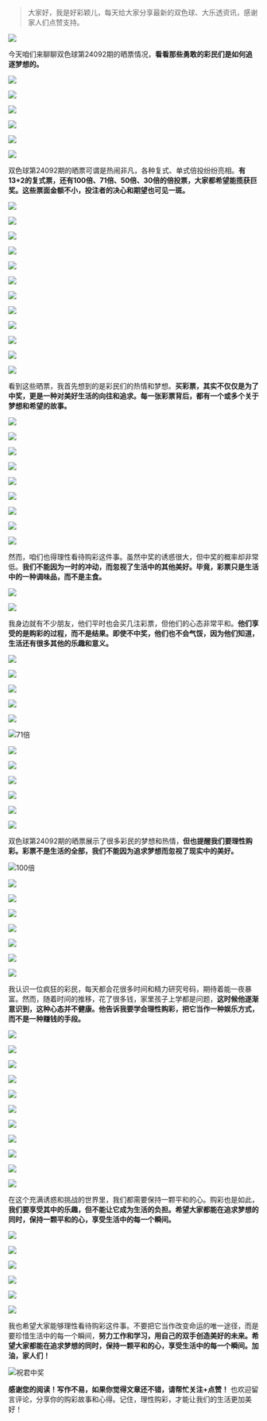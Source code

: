 
> 大家好，我是好彩颖儿，每天给大家分享最新的双色球、大乐透资讯，感谢家人们点赞支持。

![](https://cdn.jsdelivr.net/gh/wangwenjie1314/PicCDN/2024-7-11/1720660897499-image.png)


今天咱们来聊聊双色球第24092期的晒票情况，**看看那些勇敢的彩民们是如何追逐梦想的。**

![](https://cdn.jsdelivr.net/gh/wangwenjie1314/PicCDN/2024-8-11/1723348299968-image.png)

![](https://cdn.jsdelivr.net/gh/wangwenjie1314/PicCDN/2024-8-11/1723348517626-image.png)

![](https://cdn.jsdelivr.net/gh/wangwenjie1314/PicCDN/2024-8-11/1723348539206-image.png)

![](https://cdn.jsdelivr.net/gh/wangwenjie1314/PicCDN/2024-8-11/1723348596641-image.png)

![](https://cdn.jsdelivr.net/gh/wangwenjie1314/PicCDN/2024-8-11/1723348664753-image.png)

![](https://cdn.jsdelivr.net/gh/wangwenjie1314/PicCDN/2024-8-11/1723348705926-image.png)



双色球第24092期的晒票可谓是热闹非凡，各种复式、单式倍投纷纷亮相。**有13+2的复式票，还有100倍、71倍、50倍、30倍的倍投票，大家都希望能揽获巨奖。这些票面金额不小，投注者的决心和期望也可见一斑。**


![](https://cdn.jsdelivr.net/gh/wangwenjie1314/PicCDN/2024-8-11/1723348717399-image.png)

![](https://cdn.jsdelivr.net/gh/wangwenjie1314/PicCDN/2024-8-11/1723348824808-image.png)

![](https://cdn.jsdelivr.net/gh/wangwenjie1314/PicCDN/2024-8-11/1723348768921-image.png)


![](https://cdn.jsdelivr.net/gh/wangwenjie1314/PicCDN/2024-8-11/1723348994579-image.png)

![](https://cdn.jsdelivr.net/gh/wangwenjie1314/PicCDN/2024-8-11/1723348978567-image.png)

![](https://cdn.jsdelivr.net/gh/wangwenjie1314/PicCDN/2024-8-11/1723349008094-image.png)


![](https://cdn.jsdelivr.net/gh/wangwenjie1314/PicCDN/2024-8-11/1723349016843-image.png)

![](https://cdn.jsdelivr.net/gh/wangwenjie1314/PicCDN/2024-8-11/1723349027636-image.png)

![](https://cdn.jsdelivr.net/gh/wangwenjie1314/PicCDN/2024-8-11/1723349035251-image.png)

![](https://cdn.jsdelivr.net/gh/wangwenjie1314/PicCDN/2024-8-11/1723349049026-image.png)


![](https://cdn.jsdelivr.net/gh/wangwenjie1314/PicCDN/2024-8-11/1723349086594-image.png)

![](https://cdn.jsdelivr.net/gh/wangwenjie1314/PicCDN/2024-8-11/1723349077199-image.png)


看到这些晒票，我首先想到的是彩民们的热情和梦想。**买彩票，其实不仅仅是为了中奖，更是一种对美好生活的向往和追求。每一张彩票背后，都有一个或多个关于梦想和希望的故事。**


![](https://cdn.jsdelivr.net/gh/wangwenjie1314/PicCDN/2024-8-11/1723349128664-image.png)

![](https://cdn.jsdelivr.net/gh/wangwenjie1314/PicCDN/2024-8-11/1723349107546-image.png)

![](https://cdn.jsdelivr.net/gh/wangwenjie1314/PicCDN/2024-8-11/1723349095469-image.png)

![](https://cdn.jsdelivr.net/gh/wangwenjie1314/PicCDN/2024-8-11/1723349246274-image.png)


![](https://cdn.jsdelivr.net/gh/wangwenjie1314/PicCDN/2024-8-11/1723349310580-image.png)

![](https://cdn.jsdelivr.net/gh/wangwenjie1314/PicCDN/2024-8-11/1723349294836-image.png)

![](https://cdn.jsdelivr.net/gh/wangwenjie1314/PicCDN/2024-8-11/1723349282402-image.png)

![](https://cdn.jsdelivr.net/gh/wangwenjie1314/PicCDN/2024-8-11/1723349271945-image.png)

![](https://cdn.jsdelivr.net/gh/wangwenjie1314/PicCDN/2024-8-11/1723349347315-image.png)


然而，咱们也得理性看待购彩这件事。虽然中奖的诱惑很大，但中奖的概率却非常低。**我们不能因为一时的冲动，而忽视了生活中的其他美好。毕竟，彩票只是生活中的一种调味品，而不是主食。**

![](https://cdn.jsdelivr.net/gh/wangwenjie1314/PicCDN/2024-8-11/1723349356240-image.png)


![](https://cdn.jsdelivr.net/gh/wangwenjie1314/PicCDN/2024-8-11/1723349376663-image.png)

我身边就有不少朋友，他们平时也会买几注彩票，但他们的心态非常平和。**他们享受的是购彩的过程，而不是结果。即使不中奖，他们也不会气馁，因为他们知道，生活还有很多其他的乐趣和意义。**


![](https://cdn.jsdelivr.net/gh/wangwenjie1314/PicCDN/2024-8-11/1723349442871-image.png)

![](https://cdn.jsdelivr.net/gh/wangwenjie1314/PicCDN/2024-8-11/1723349438032-image.png)

![](https://cdn.jsdelivr.net/gh/wangwenjie1314/PicCDN/2024-8-11/1723349429621-image.png)

![](https://cdn.jsdelivr.net/gh/wangwenjie1314/PicCDN/2024-8-11/1723349420541-image.png)

![](https://cdn.jsdelivr.net/gh/wangwenjie1314/PicCDN/2024-8-11/1723349411096-image.png)


![71倍](https://cdn.jsdelivr.net/gh/wangwenjie1314/PicCDN/2024-8-11/1723349387810-image.png)

![](https://cdn.jsdelivr.net/gh/wangwenjie1314/PicCDN/2024-8-11/1723349396819-image.png)

![](https://cdn.jsdelivr.net/gh/wangwenjie1314/PicCDN/2024-8-11/1723349455687-image.png)

![](https://cdn.jsdelivr.net/gh/wangwenjie1314/PicCDN/2024-8-11/1723349479127-image.png)


![](https://cdn.jsdelivr.net/gh/wangwenjie1314/PicCDN/2024-8-11/1723349498249-image.png)

![](https://cdn.jsdelivr.net/gh/wangwenjie1314/PicCDN/2024-8-11/1723349490723-image.png)

![](https://cdn.jsdelivr.net/gh/wangwenjie1314/PicCDN/2024-8-11/1723349627626-image.png)


双色球第24092期的晒票展示了很多彩民的梦想和热情，**但也提醒我们要理性购彩。彩票不是生活的全部，我们不能因为追求梦想而忽视了现实中的美好。**


![100倍](https://cdn.jsdelivr.net/gh/wangwenjie1314/PicCDN/2024-8-11/1723349512375-image.png)

![](https://cdn.jsdelivr.net/gh/wangwenjie1314/PicCDN/2024-8-11/1723349563518-image.png)

![](https://cdn.jsdelivr.net/gh/wangwenjie1314/PicCDN/2024-8-11/1723349573159-image.png)


![](https://cdn.jsdelivr.net/gh/wangwenjie1314/PicCDN/2024-8-11/1723349603905-image.png)

![](https://cdn.jsdelivr.net/gh/wangwenjie1314/PicCDN/2024-8-11/1723349581950-image.png)

![](https://cdn.jsdelivr.net/gh/wangwenjie1314/PicCDN/2024-8-11/1723349592027-image.png)

![](https://cdn.jsdelivr.net/gh/wangwenjie1314/PicCDN/2024-8-11/1723349617965-image.png)


![](https://cdn.jsdelivr.net/gh/wangwenjie1314/PicCDN/2024-8-11/1723349905675-image.png)


我认识一位疯狂的彩民，每天都会花很多时间和精力研究号码，期待着能一夜暴富。然而，随着时间的推移，花了很多钱，家里孩子上学都是问题，**这时候他逐渐意识到，这种心态并不健康。他告诉我要学会理性购彩，把它当作一种娱乐方式，而不是一种赚钱的手段。**


![](https://cdn.jsdelivr.net/gh/wangwenjie1314/PicCDN/2024-8-11/1723349667564-image.png)

![](https://cdn.jsdelivr.net/gh/wangwenjie1314/PicCDN/2024-8-11/1723349655381-image.png)

![](https://cdn.jsdelivr.net/gh/wangwenjie1314/PicCDN/2024-8-11/1723349678156-image.png)

![](https://cdn.jsdelivr.net/gh/wangwenjie1314/PicCDN/2024-8-11/1723349693655-image.png)

![](https://cdn.jsdelivr.net/gh/wangwenjie1314/PicCDN/2024-8-11/1723349702009-image.png)

![](https://cdn.jsdelivr.net/gh/wangwenjie1314/PicCDN/2024-8-11/1723349711441-image.png)

![](https://cdn.jsdelivr.net/gh/wangwenjie1314/PicCDN/2024-8-11/1723349720490-image.png)

![](https://cdn.jsdelivr.net/gh/wangwenjie1314/PicCDN/2024-8-11/1723349728897-image.png)

![](https://cdn.jsdelivr.net/gh/wangwenjie1314/PicCDN/2024-8-11/1723349869538-image.png)


![](https://cdn.jsdelivr.net/gh/wangwenjie1314/PicCDN/2024-8-11/1723349740110-image.png)

![](https://cdn.jsdelivr.net/gh/wangwenjie1314/PicCDN/2024-8-11/1723349882126-image.png)


在这个充满诱惑和挑战的世界里，我们都需要保持一颗平和的心。购彩也是如此，**我们要享受其中的乐趣，但不能让它成为生活的负担。希望大家都能在追求梦想的同时，保持一颗平和的心，享受生活中的每一个瞬间。**


![](https://cdn.jsdelivr.net/gh/wangwenjie1314/PicCDN/2024-8-11/1723349841505-image.png)

![](https://cdn.jsdelivr.net/gh/wangwenjie1314/PicCDN/2024-8-11/1723349786737-image.png)

![](https://cdn.jsdelivr.net/gh/wangwenjie1314/PicCDN/2024-8-11/1723349776195-image.png)

![](https://cdn.jsdelivr.net/gh/wangwenjie1314/PicCDN/2024-8-11/1723349760834-image.png)

![](https://cdn.jsdelivr.net/gh/wangwenjie1314/PicCDN/2024-8-11/1723349750504-image.png)

![](https://cdn.jsdelivr.net/gh/wangwenjie1314/PicCDN/2024-8-11/1723349931087-image.png)


我也希望大家能够理性看待购彩这件事。不要把它当作改变命运的唯一途径，而是要珍惜生活中的每一个瞬间，**努力工作和学习，用自己的双手创造美好的未来。希望大家都能在追求梦想的同时，保持一颗平和的心，享受生活中的每一个瞬间。加油，家人们！**


![祝君中奖](https://cdn.jsdelivr.net/gh/wangwenjie1314/PicCDN/2024-7-13/1720861149038-image.png)


**感谢您的阅读！写作不易，如果你觉得文章还不错，请帮忙关注+点赞！** 也欢迎留言评论，分享你的购彩故事和心得。记住，理性购彩，才能让我们的生活更加美好！

